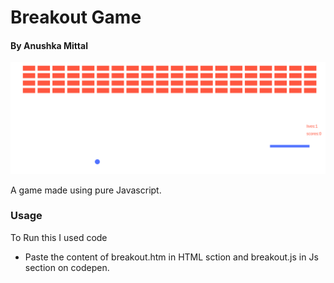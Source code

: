 # Breakout Game

#### By Anushka Mittal

![Breakout Game](https://github.com/anushkamittal/Breakout/blob/master/Breakout.png)

A game made using pure Javascript.

### Usage
To Run this I used code
- Paste the content of breakout.htm in HTML sction and breakout.js in Js section on codepen.
